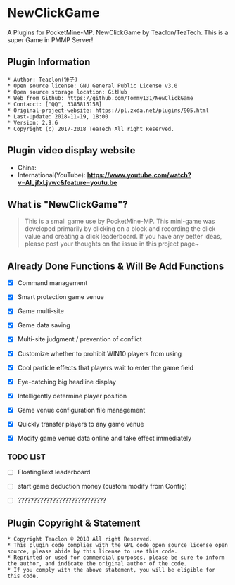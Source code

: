 # NewClickGame
A Plugins for PocketMine-MP. NewClickGame by Teaclon/TeaTech. This is a super Game in PMMP Server!


## Plugin Information
	* Author: Teaclon(锤子)
	* Open source license: GNU General Public License v3.0
	* Open source storage location: GitHub
	* Web from Github: https://github.com/Tommy131/NewClickGame
	* Contacct: ["QQ", 3385815158]
	* Original-project-website: https://pl.zxda.net/plugins/905.html
	* Last-Update: 2018-11-19, 18:00
	* Version: 2.9.6
    * Copyright (c) 2017-2018 TeaTech All right Reserved.


## Plugin video display website
- China: 
- International(YouTube): **https://www.youtube.com/watch?v=Al_jfxLjvwc&feature=youtu.be**


## What is "NewClickGame"?
> This is a small game use by PocketMine-MP. This mini-game was developed primarily by clicking on a block and recording the click value and creating a click leaderboard. If you have any better ideas, please post your thoughts on the issue in this project page~


## Already Done Functions & Will Be Add Functions
- [x] Command management
- [x] Smart protection game venue
- [x] Game multi-site
- [x] Game data saving
- [x] Multi-site judgment / prevention of conflict
- [x] Customize whether to prohibit WIN10 players from using
- [x] Cool particle effects that players wait to enter the game field
- [x] Eye-catching big headline display
- [x] Intelligently determine player position
- [x] Game venue configuration file management
- [x] Quickly transfer players to any game venue
- [x] Modify game venue data online and take effect immediately


### TODO LIST
- [ ] FloatingText leaderboard
- [ ] start game deduction money (custom modify from Config)
- [ ] ????????????????????????????


## Plugin Copyright & Statement
	* Copyright Teaclon © 2018 All right Reserved.
	* This plugin code complies with the GPL code open source license open source, please abide by this license to use this code.
	* Reprinted or used for commercial purposes, please be sure to inform the author, and indicate the original author of the code.
	* If you comply with the above statement, you will be eligible for this code.